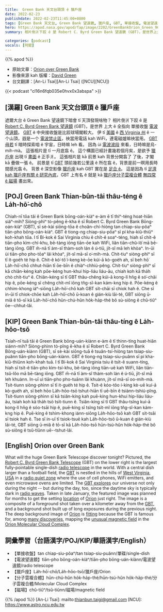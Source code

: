 ```yaml
---
title:  Green Bank 天文台頭頂 ê 獵戶座
date: 2022-02-23
publishdate: 2022-02-23T11:45:00+0800
tags: [Green Bank 天文台, Green Bank 望遠鏡, 獵戶座, GBT, 單接收盤, 電波望遠鏡, 獵戶座分子雲複合體, 磁場]
hero: https://apod.nasa.gov/apod/fap/image/2202/GreenBankOrion_Green_960_annotated.jpg
summary: 相片倒爿下跤 ê 是 Robert C. Byrd Green Bank 望遠鏡 (GBT)，是世界上大 ê 全指向 單接收盤 電波望遠鏡。

categories: [podcast]
vocals: [阿錕]
---
```


{{% apod %}}

- 原始文章：[Orion over Green Bank](https://apod.nasa.gov/apod/ap220223.html)
- 影像來源 kah 版權：[David Green](mailto:dgprecisionarts@gmail.com)
- 台文翻譯：[An-Li Tsai][An-Li Tsai] ([NCU][NCU])

{{< podcast "cl16n6fqb035e0hvx0x3abspa" >}}

## [漢羅] Green Bank 天文台頭頂 ê 獵戶座
遮爾大台 ê Green Bank 望遠鏡下暗會 tī 天頂發現啥物？
相片倒爿下跤 ê 是 [Robert C. Byrd Green Bank 望遠鏡][Robert C. Byrd Green Bank Telescope] (GBT)，是世界 上大 ê 全指向 單接收盤 [電波望遠鏡][radio telescope]。
[GBT][GBT 1] ê 中央接收盤是比跤球場閣較大。
伊 tī [美國][USA] ê [西 Virginia 州][West Virginia] ê 一个山頂，遐是一个 [電波禁止區][radio quiet zone]，袂當用電話 kah WiFi，連電磁爐嘛袂當用。
[GBT 毋若][GBT explores] tī 暗時探索咱 ê 宇宙，日時嘛 leh 看。
因為 ùi [電波波段][radio waves] 來看，日時嘛是烏-mih-mà。
這張相片是 tī 一月底翕 ê。
這个構圖已經計畫幾若個月矣，是欲予 [獵戶座][Orion 1] 出現 tī [畫面][location] ê 正手爿。
這張相片是 kā 前景 kah 背景分開翕了 了後，才閣 kā 疊做一張 ê。
前景是 tī [GBT][GBT 2] 頭前幾若公里遠 ê 所在翕 ê，背景是前一暝用長時間感光翕 ê。
背景 ê 深空影像 [獵戶座][Orion 2] kah GBT 實在是 [足合 ê][fitting]。
這是因為 tī [足濟 kah 獵戶座有關 ê 研究內底][many discoveries]，GBT 上有名 ê 就是 kā [獵戶座分子雲複合體][Orion Molecular Cloud Complex] [無四常 ê 磁場][unusual magnetic field] 畫出來。


## [POJ] Green Bank Thian-bûn-tâi thâu-téng ê La̍h-hō͘-chō
Chiah-nī tōa tâi ê Green Bank bōng-oán-kiàⁿ e-àm ē tī thiⁿ-téng hoat-hiān siáⁿ-mih?
Siòng-phìⁿ tò-pêng ē-kha ê sī Robert C. Byrd Green Bank Bōng-oán-kiàⁿ (GBT), sī sè-kài siōng-tōa ê choân-chí-hiòng tan chiap-siu-pôaⁿ tiān-pho bōng-oán-kiàⁿ.
GBT ê tiong-ng chiap-siu-pôaⁿ sī pí kha-kiû-thiûⁿ koh-khah tōa.
I tī Bí-kok ê Sai Virginia chiu ê chi̍t-ê soaⁿ-téng, hiah sī chi̍t-ê tiān-pho kìm-chí-khu, bē-tàng iōng tiān-ōe kah WiFi, liân tiān-chû-lô͘ mā bē-tàng iōng.
GBT m̄-nā tī àm-sî thàm-soh lán ê ú-tiū, ji̍t-sî mā leh khòaⁿ.
In-ūi ùi tiān-pho pho-tōaⁿ lâi khòaⁿ, ji̍t-sî mā-sī o͘-mih-mà.
Chit-tiuⁿ siòng-phìⁿ sī tī it-goe̍h té hip ê.
Chit-ê kó͘-tô͘ í-keng kè-ōe kúi-ā kò-goe̍h ah, sī beh hō͘ La̍h-hō͘-chō chhut-hiān tī ōe-bīn ê chiàⁿ-chhiú-pêng.
Chit-tiuⁿ siòng-phìⁿ sī kā chiân-kéng kah pōe-kéng hun-khui hip-liáu liáu-āu, chiah koh kā tha̍h chò chi̍t-tiuⁿ ê.
Chiân-kéng sī tī GBT thâu-chêng kúi-ā kong-lí hn̄g ê só͘-chāi hip ê, pōe-kéng sī chêng chi̍t-mî iōng tn̂g-sî-kan kám-kng hip ê.
Pōe-kéng ê chhim-khong iáⁿ-siōng La̍h-hō͘-chō kah GBT si̍t-chāi sī chiok hah ê.
Che sī in-ūi tī chiok-chōe kah La̍h-hō͘-chō ū-koan ê gián-kiù lāi-té, GBT siōng ū-miâ ê tō-sī kā La̍h-hō͘-chō hūn-chú-hûn ho̍k-ha̍p-thé bô sù-siông ê chû-tiûⁿ ōe--chhut-lâi.


## [KIP] Green Bank Thian-bûn-tâi thâu-tíng ê La̍h-hōo-tsō
Tsiah-nī tuā tâi ê Green Bank bōng-uán-kiànn e-àm ē tī thinn-tíng huat-hiān siánn-mih?
Siòng-phìnn tò-pîng ē-kha ê sī Robert C. Byrd Green Bank Bōng-uán-kiànn (GBT), sī sè-kài siōng-tuā ê tsuân-tsí-hiòng tan tsiap-siu-puânn tiān-pho bōng-uán-kiànn.
GBT ê tiong-ng tsiap-siu-puânn sī pí kha-kiû-thiûnn koh-khah tuā.
I tī Bí-kok ê Sai Virginia tsiu ê tsi̍t-ê suann-tíng, hiah sī tsi̍t-ê tiān-pho kìm-tsí-khu, bē-tàng iōng tiān-uē kah WiFi, liân tiān-tsû-lôo mā bē-tàng iōng.
GBT m̄-nā tī àm-sî thàm-soh lán ê ú-tiū, ji̍t-sî mā leh khuànn.
In-uī uì tiān-pho pho-tuānn lâi khuànn, ji̍t-sî mā-sī oo-mih-mà.
Tsit-tiunn siòng-phìnn sī tī it-gue̍h té hip ê.
Tsit-ê kóo-tôo í-king kè-uē kuí-ā kò-gue̍h ah, sī beh hōo La̍h-hōo-tsō tshut-hiān tī uē-bīn ê tsiànn-tshiú-pîng.
Tsit-tiunn siòng-phìnn sī kā tsiân-kíng kah puē-kíng hun-khui hip-liáu liáu-āu, tsiah koh kā tha̍h tsò tsi̍t-tiunn ê.
Tsiân-kíng sī tī GBT thâu-tsîng kuí-ā kong-lí hn̄g ê sóo-tsāi hip ê, puē-kíng sī tsîng tsi̍t-mî iōng tn̂g-sî-kan kám-kng hip ê.
Puē-kíng ê tshim-khong iánn-siōng La̍h-hōo-tsō kah GBT si̍t-tsāi sī tsiok hah ê.
Tse sī in-uī tī tsiok-tsuē kah La̍h-hōo-tsō ū-kuan ê gián-kiù lāi-té, GBT siōng ū-miâ ê tō-sī kā La̍h-hōo-tsō hūn-tsú-hûn ho̍k-ha̍p-thé bô sù-siông ê tsû-tiûnn uē--tshut-lâi.

## [English] Orion over Green Bank
What will the huge Green Bank Telescope discover tonight?
Pictured, the [Robert C. Byrd Green Bank Telescope][Robert C. Byrd Green Bank Telescope] (GBT) on the lower right is the largest fully-pointable single-dish [radio telescope][radio telescope] in the world.
With a central dish larger than a football field, the [GBT][GBT 1] is nestled in the hills of [West Virginia][West Virginia], [USA][USA] in a [radio quiet zone][radio quiet zone] where the use of cell phones, WiFi emitters, and even microwave ovens are limited.
The [GBT explores][GBT explores] our universe not only during the night -- but during the day, too, since the daytime sky is typically dark in [radio waves][radio waves].
Taken in late January, the featured image was planned for months to get the setting [location][location] of [Orion][Orion 1] just right.
The image is a composite of a foreground shot taken over a kilometer away from the [GBT][GBT 2], and a background shot built up of long exposures during the previous night.
The deep background image of [Orion][Orion 2] is [fitting][fitting] because the GBT is famous for, among [many discoveries][many discoveries], mapping the [unusual magnetic field][unusual magnetic field] in the [Orion Molecular Cloud Complex][Orion Molecular Cloud Complex].

## 詞彙學習（台語漢字/POJ/KIP/華語漢字/English）
- 【單接收盤】tan chiap-siu-pôaⁿ/tan tsiap-siu-puânn/單碟/single-dish
- 【電波望遠鏡】tiān-pho bōng-oán-kiàⁿ/tiān-pho bōng-uán-kiànn/電波望遠鏡/radio telescope
- 【獵戶座】La̍h-hō͘-chō/La̍h-hōo-tsō/獵戶座/Orion
- 【分子雲複合體】hūn-chú-hûn ho̍k-ha̍p-thé/hūn-tsú-hûn ho̍k-ha̍p-thé/分子雲複合體/Molecular Cloud Complex
- 【磁場】chû-tiûⁿ/tsû-tiûnn/磁場/magnetic field


{{% /apod %}}
[An-Li Tsai]: mailto:thianbun.taigi@gmail.com
[NCU]: https://www.astro.ncu.edu.tw

[copyright]: https://apod.nasa.gov/apod/fap/lib/about_apod.html#srapply

[Robert C. Byrd Green Bank Telescope]:https://greenbankobservatory.org/surprising-facts-about-the-green-bank-observatory/
[radio telescope]:https://en.wikipedia.org/wiki/Radio_telescope
[GBT 1]:https://en.wikipedia.org/wiki/Green_Bank_Telescope
[West Virginia]:https://en.wikipedia.org/wiki/West_Virginia
[USA]:https://en.wikipedia.org/wiki/United_States
[radio quiet zone]:https://en.wikipedia.org/wiki/United_States_National_Radio_Quiet_Zone
[GBT explores]:https://youtu.be/NGGVy_M0zBY
[radio waves]:https://science.nasa.gov/ems/05_radiowaves
[location]:https://goo.gl/maps/3nhYikjxpAwjVkpT8
[Orion 1]:https://apod.nasa.gov/apod/ap200329.html
[GBT 2]:https://youtu.be/7HVVNujXK2Q
[Orion 2]:https://apod.nasa.gov/cgi-bin/apod/apod_search?tquery=orion
[fitting]:https://cutecatsinhats-x7v0etsjgzjvirs3.netdna-ssl.com/wp-content/uploads/2019/10/Amyove-Funny-Cat-Dog-Costume-Uniform-Suit-Clothes-Puppy-Dressing-Up-Suit-Party-Cosplay-Clothes-0-1024x1024.jpg
[many discoveries]:https://greenbankobservatory.org/about/history/
[unusual magnetic field]:https://www.berkeley.edu/news/media/releases/2006/01/12_helical.shtml
[Orion Molecular Cloud Complex]:https://en.wikipedia.org/wiki/Orion_Molecular_Cloud_Complex
